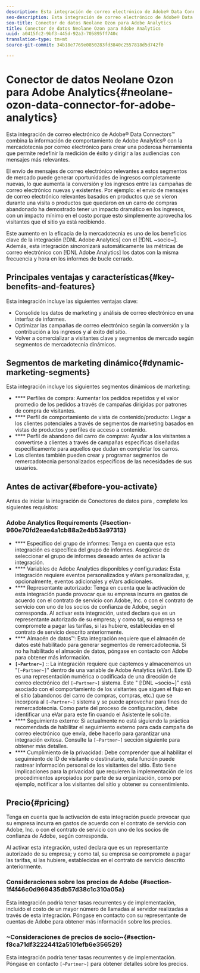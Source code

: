 ```yaml
---
description: Esta integración de correo electrónico de Adobe® Data Connectors™ combina la información de comportamiento de Adobe Analytics® con la mercadotecnia por correo electrónico para crear una poderosa herramienta que permite redefinir la medición de éxito y dirigir a las audiencias con mensajes más relevantes.
seo-description: Esta integración de correo electrónico de Adobe® Data Connectors™ combina la información de comportamiento de Adobe Analytics® con la mercadotecnia por correo electrónico para crear una poderosa herramienta que permite redefinir la medición de éxito y dirigir a las audiencias con mensajes más relevantes.
seo-title: Conector de datos Neolane Ozon para Adobe Analytics
title: Conector de datos Neolane Ozon para Adobe Analytics
uuid: a0415fc2-9bf3-445d-92a3-705895ff740c
translation-type: tm+mt
source-git-commit: 34b18e7769e0850283fd3840c2557818d5d742f0

---
```



# Conector de datos Neolane Ozon para Adobe Analytics{#neolane-ozon-data-connector-for-adobe-analytics}

Esta integración de correo electrónico de Adobe® Data Connectors™ combina la información de comportamiento de Adobe Analytics® con la mercadotecnia por correo electrónico para crear una poderosa herramienta que permite redefinir la medición de éxito y dirigir a las audiencias con mensajes más relevantes.

El envío de mensajes de correo electrónico relevantes a estos segmentos de mercado puede generar oportunidades de ingresos completamente nuevas, lo que aumenta la conversión y los ingresos entre las campañas de correo electrónico nuevas y existentes. Por ejemplo: el envío de mensajes de correo electrónico relevantes basados en productos que se vieron durante una visita o productos que quedaron en un carro de compras abandonado ha demostrado tener un impacto dramático en los ingresos, con un impacto mínimo en el costo porque esto simplemente aprovecha los visitantes que el sitio ya está recibiendo.

Este aumento en la eficacia de la mercadotecnia es uno de los beneficios clave de la integración [!DNL Adobe Analytics] con el [!DNL ~socio~]. Además, esta integración sincronizará automáticamente las métricas de correo electrónico con [!DNL Adobe Analytics] los datos con la misma frecuencia y hora en los informes de bucle cerrado.

## Principales ventajas y características{#key-benefits-and-features}

Esta integración incluye las siguientes ventajas clave:

* Consolide los datos de marketing y análisis de correo electrónico en una interfaz de informes.
* Optimizar las campañas de correo electrónico según la conversión y la contribución a los ingresos y al éxito del sitio.
* Volver a comercializar a visitantes clave y segmentos de mercado según segmentos de mercadotecnia dinámicos.

## Segmentos de marketing dinámico{#dynamic-marketing-segments}

Esta integración incluye los siguientes segmentos dinámicos de marketing:

* **** Perfiles de compra: Aumentar los pedidos repetidos y el valor promedio de los pedidos a través de campañas dirigidas por patrones de compra de visitantes.
* **** Perfil de comportamiento de vista de contenido/producto: Llegar a los clientes potenciales a través de segmentos de marketing basados en vistas de productos y perfiles de acceso a contenido.
* **** Perfil de abandono del carro de compras: Ayudar a los visitantes a convertirse a clientes a través de campañas específicas diseñadas específicamente para aquellos que dudan en completar los carros.
* Los clientes también pueden crear y programar segmentos de remercadotecnia personalizados específicos de las necesidades de sus usuarios.

## Antes de activar{#before-you-activate}

Antes de iniciar la integración de Conectores de datos para , complete los siguientes requisitos:

### Adobe Analytics Requirements {#section-960e70fd2eae4a1cb88a2e4b53a97313}

* **** Específico del grupo de informes: Tenga en cuenta que esta integración es específica del grupo de informes. Asegúrese de seleccionar el grupo de informes deseado antes de activar la integración.
* **** Variables de Adobe Analytics disponibles y configuradas: Esta integración requiere eventos personalizados y eVars personalizadas, y, opcionalmente, eventos adicionales y eVars adicionales.
* **** Representante autorizado: Tenga en cuenta que la activación de esta integración puede provocar que su empresa incurra en gastos de acuerdo con el contrato de servicio con Adobe, Inc. o con el contrato de servicio con uno de los socios de confianza de Adobe, según corresponda. Al activar esta integración, usted declara que es un representante autorizado de su empresa; y como tal, su empresa se compromete a pagar las tarifas, si las hubiere, establecidas en el contrato de servicio descrito anteriormente.
* **** Almacén de datos™: Esta integración requiere que el almacén de datos esté habilitado para generar segmentos de remercadotecnia. Si no ha habilitado el almacén de datos, póngase en contacto con Adobe para obtener más información.
* **`[~Partner~]`** :: La integración requiere que captemos y almacenemos un "`[~Partner~]`" dentro de una variable de Adobe Analytics (eVar). Este ID es una representación numérica o codificada de una dirección de correo electrónico del `[~Partner~]` sistema. Este " [!DNL ~socio~]" está asociado con el comportamiento de los visitantes que siguen el flujo en el sitio (abandonos del carro de compras, compras, etc.) que se incorpora al `[~Partner~]` sistema y se puede aprovechar para fines de remercadotecnia. Como parte del proceso de configuración, debe identificar una eVar para este fin cuando el Asistente le solicite.
* **** Seguimiento externo: Si actualmente no está siguiendo la práctica recomendada de habilitar el seguimiento externo para cada campaña de correo electrónico que envía, debe hacerlo para garantizar una integración exitosa. Consulte la `[~Partner~]` sección siguiente para obtener más detalles.
* **** Cumplimiento de la privacidad: Debe comprender que al habilitar el seguimiento de ID de visitante o destinatario, esta función puede rastrear información personal de los visitantes del sitio. Esto tiene implicaciones para la privacidad que requieren la implementación de los procedimientos apropiados por parte de su organización, como por ejemplo, notificar a los visitantes del sitio y obtener su consentimiento.

## Precio{#pricing}

 Tenga en cuenta que la activación de esta integración puede provocar que su empresa incurra en gastos de acuerdo con el contrato de servicio con Adobe, Inc. o con el contrato de servicio con uno de los socios de confianza de Adobe, según corresponda.

Al activar esta integración, usted declara que es un representante autorizado de su empresa; y como tal, su empresa se compromete a pagar las tarifas, si las hubiere, establecidas en el contrato de servicio descrito anteriormente.

### Consideraciones sobre los precios de Adobe {#section-1f4f46c0d969435db57d38c1c310a05a}

Esta integración podría tener tasas recurrentes y de implementación, incluido el costo de un mayor número de llamadas al servidor realizadas a través de esta integración. Póngase en contacto con su representante de cuentas de Adobe para obtener más información sobre los precios.

### ~Consideraciones de precios de socio~{#section-f8ca71df32224412a5101efb6e356529}

Esta integración podría tener tasas recurrentes y de implementación. Póngase en contacto `[~Partner~]` para obtener detalles sobre los precios.
